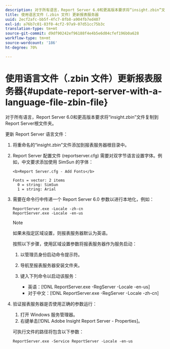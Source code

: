 ```yaml
---
description: 对于所有语言，Report Server 6.0和更高版本要求将“insight.zbin”文件复制到Report Server根文件夹。
title: 使用语言文件（.zbin 文件）更新报表服务器
uuid: 2ecf2afc-bb5f-4fc7-8fb8-a904fb7ed407
exl-id: a76b7c01-83f0-4cf2-97a9-07d51cc75b3c
translation-type: tm+mt
source-git-commit: d9df90242ef96188f4e4b5e6d04cfef196b0a628
workflow-type: tm+mt
source-wordcount: '186'
ht-degree: 70%

---
```


# 使用语言文件（.zbin 文件）更新报表服务器{#update-report-server-with-a-language-file-zbin-file}

对于所有语言，Report Server 6.0和更高版本要求将“insight.zbin”文件复制到Report Server根文件夹。

更新 Report Server 语言文件：

1. 将重命名的“insight.zbin”文件添加到报表服务器根目录中。
1. Report Server 配置文件 (reportserver.cfg) 需要对双字节语言设置字体。例如，中文要求添加使用 SimSun 的字体：

   ```
   <b>Report Server.cfg - Add Fonts</b> 
   
   Fonts = vector: 2 items 
     0 = string: SimSun 
     1 = string: Arial
   ```

1. 需要在命令行中传递一个 Report Server 6.0 参数以进行本地化，例如：

   ```
   ReportServer.exe -Locale -zh-cn 
   ReportServer.exe -Locale -en-us
   ```

   >[!NOTE]
   >
   >如果未指定区域设置，则报表服务器默认为英语。

   按照以下步骤，使用区域设置参数将报表服务器作为服务启动：

   1. 以管理员身份启动命令提示符。
   1. 导航至报表服务器安装文件夹。
   1. 键入下列命令以启动该服务：

      * 英语：[!DNL ReportServer.exe -RegServer -Locale -en-us]
      * 对于中文：[!DNL ReportServer.exe -RegServer -Locale -zh-cn]

1. 验证报表服务器是否使用正确的参数运行：

   1. 打开 Windows 服务管理器。
   1. 右键单击[!DNL Adobe Insight Report Server - Properties]。

   可执行文件的路径将包含以下参数：

   ```
   ReportServer.exe -Service ReportServer -Locale -en-us
   ```
